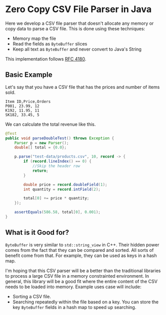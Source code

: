 # Zero Copy CSV File Parser in Java
Here we develop a CSV file parser that doesn't allocate any memory or copy data to parse a CSV file. This is done using these techniques:

- Memory map the file
- Read the fields as ``ByteBuffer`` slices
- Keep all text as ``ByteBuffer`` and never convert to Java's String

This implementation follows [RFC 4180](https://www.rfc-editor.org/rfc/rfc4180).

## Basic Example
Let's say that you have a CSV file that has the prices and number of items sold.

```
Item ID,Price,Orders
P001, 23.99, 12
K192, 11.95, 11
SK182, 33.45, 5
```

We can calculate the total revenue like this.

```java
@Test
public void parseDoubleTest() throws Exception {
    Parser p = new Parser();
    double[] total = {0.0};

    p.parse("test-data/products.csv", 10, record -> {
        if (record.lineIndex() == 0) {
            //Skip the header row
            return; 
        }

        double price = record.doubleField(1);
        int quantity = record.intField(2);

        total[0] += price * quantity;
    });

    assertEquals(586.58, total[0], 0.001);
}
```

## What is it Good for?
``ByteBuffer`` is very similar to ``std::string_view`` in C++. Their hidden power comes from the fact that they can be compared and sorted. All sorts of benefit come from that. For example, they can be used as keys in a hash map.

I'm hoping that this CSV parser will be a better than the traditional libraries to process a large CSV file in a memory constrainted environment. In general, this library will be a good fit where the entire content of the CSV needs to be loaded into memory. Example uses case will include:

- Sorting a CSV file.
- Searching repeatedly within the file based on a key. You can store the key ``ByteBuffer`` fields in a hash map to speed up searching.

